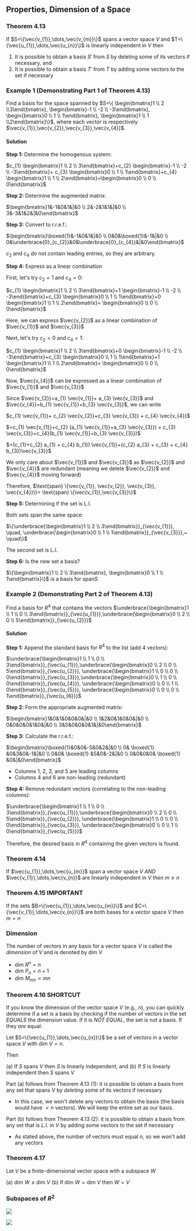 ## Properties, Dimension of a Space

### Theorem 4.13

If $S=\{\vec{v_{1}},\dots,\vec{v_{m}}\}$ spans a vector space $V$ and $T=\{\vec{u_{1}},\dots,\vec{u_{n}}\}$ is linearly independent in $V$ then

1. It is possible to obtain a basis $S'$ from $S$ by deleting some of its vectors if necessary, and
2. It is possible to obtain a basis $T'$ from $T$ by adding some vectors to the set if necessary

### Example 1 (Demonstrating Part 1 of Theorem 4.13)

Find a basis for the space spanned by $S=\{ \begin{bmatrix}1 \\ 2 \\3\end{bmatrix}, \begin{bmatrix}-1 \\ -2 \\ -3\end{bmatrix}, \begin{bmatrix}0 \\ 1 \\ 1\end{bmatrix}, \begin{bmatrix}1 \\ 1 \\2\end{bmatrix}\}$, where each vector is respectively $\vec{v_{1}},\vec{v_{2}},\vec{v_{3}},\vec{v_{4}}$.

#### Solution

**Step 1:** Determine the homogenous system:

$c_{1} \begin{bmatrix}1 \\ 2 \\ 3\end{bmatrix}+c_{2} \begin{bmatrix}-1 \\ -2 \\ -3\end{bmatrix}+ c_{3} \begin{bmatrix}0 \\ 1 \\ 1\end{bmatrix}+c_{4} \begin{bmatrix}1 \\ 1 \\ 2\end{bmatrix}=\begin{bmatrix}0 \\ 0 \\ 0\end{bmatrix}$


**Step 2:** Determine the augmented matrix:

$\begin{bmatrix}1&-1&0&1&|&0 \\ 2&-2&1&1&|&0 \\ 3&-3&1&2&|&0\end{bmatrix}$

**Step 3:** Convert to r.r.e.f.:

$\begin{bmatrix}\boxed{1}&-1&0&1&|&0 \\ 0&0&\boxed{1}&-1&|&0 \\ 0&\underbrace{0}_{c_{2}}&0&\underbrace{0}_{c_{4}}&|&0\end{bmatrix}$

$c_{2}$ and $c_{4}$ do not contain leading entries, so they are arbitrary.

**Step 4:** Express as a linear combination

First, let's try $c_{2}=1$ and $c_{4}=0$:

$c_{1} \begin{bmatrix}1 \\ 2 \\ 3\end{bmatrix}+1 \begin{bmatrix}-1 \\ -2 \\ -3\end{bmatrix}+c_{3} \begin{bmatrix}0 \\ 1 \\ 1\end{bmatrix}+0 \begin{bmatrix}1 \\ 1 \\ 2\end{bmatrix}= \begin{bmatrix}0 \\ 0 \\ 0\end{bmatrix}$

Here, we can express $\vec{v_{2}}$ as a linear combination of $\vec{v_{1}}$ and $\vec{v_{3}}$

Next, let's try $c_{2}=0$ and $c_{4}=1$:

$c_{1} \begin{bmatrix}1 \\ 2 \\ 3\end{bmatrix}+0 \begin{bmatrix}-1 \\ -2 \\ -3\end{bmatrix}+c_{3} \begin{bmatrix}0 \\ 1 \\ 1\end{bmatrix}+1 \begin{bmatrix}1 \\ 1 \\ 2\end{bmatrix}= \begin{bmatrix}0 \\ 0 \\ 0\end{bmatrix}$

Now, $\vec{v_{4}}$  can be expressed as a linear combination of $\vec{v_{1}}$ and $\vec{v_{3}}$

Since $\vec{v_{2}}=a_{1} \vec{v_{1}}+ a_{3} \vec{v_{3}}$ and $\vec{v_{4}}=b_{1} \vec{v_{1}}+b_{3} \vec{v_{3}}$, we can write

$c_{1} \vec{v_{1}}+ c_{2} \vec{v_{2}}+c_{3} \vec{v_{3}} + c_{4} \vec{v_{4}}$

$=c_{1} \vec{v_{1}}+c_{2} (a_{1} \vec{v_{1}}+a_{3} \vec{v_{3}}) + c_{3} \vec{v_{3}}+c_{4}(b_{1} \vec{v_{1}}+b_{3} \vec{v_{3}})$

$=(c_{1}+c_{2} a_{1} + c_{4} b_{1}) \vec{v_{1}}+(c_{2} a_{3} + c_{3} + c_{4} b_{3})\vec{v_{3}}$

We only care about $\vec{v_{1}}$ and $\vec{v_{3}}$ as $\vec{v_{2}}$ and $\vec{v_{4}}$ are redundant (meaning we delete $\vec{v_{2}}$ and $\vec{v_{4}}$ moving forward)

Therefore, $\text{span} \{\vec{v_{1}}, \vec{v_{2}}, \vec{v_{3}}, \vec{v_{4}}\}= \text{span} \{\vec{v_{1}},\vec{v_{3}}\}$ 

**Step 5:** Determining if the set is L.I.

Both sets span the same space:

$\{\underbrace{\begin{bmatrix}1 \\ 2 \\ 3\end{bmatrix}}_{\vec{v_{1}}}, \quad, \underbrace{\begin{bmatrix}0 \\ 1 \\ 1\end{bmatrix}}_{\vec{v_{3}}},~ \quad\}$

The second set is L.I.

**Step 6:** Is the new set a basis?

$\{\begin{bmatrix}1 \\ 2 \\ 3\end{bmatrix}, \begin{bmatrix}0 \\ 1 \\ 1\end{bmatrix}\}$ is a basis for $\text{span}S$

### Example 2 (Demonstrating Part 2 of Theorem 4.13)

Find a basis for $R^4$ that contains the vectors $\underbrace{\begin{bmatrix}1 \\ 1 \\ 0 \\ 3\end{bmatrix}}_{\vec{u_{1}}},\underbrace{\begin{bmatrix}0 \\ 2 \\ 0 \\ 5\end{bmatrix}}_{\vec{u_{2}}}$

#### Solution

**Step 1:** Append the standard basis for $R^4$ to the list (add 4 vectors):

$\underbrace{\begin{bmatrix}1 \\ 1 \\ 0 \\ 3\end{bmatrix}}_{\vec{u_{1}}},\underbrace{\begin{bmatrix}0 \\ 2 \\ 0 \\ 5\end{bmatrix}}_{\vec{u_{2}}}, \underbrace{\begin{bmatrix}1 \\ 0 \\ 0 \\ 0\end{bmatrix}}_{\vec{u_{3}}},\underbrace{\begin{bmatrix}0 \\ 1 \\ 0 \\ 0\end{bmatrix}}_{\vec{u_{4}}}, \underbrace{\begin{bmatrix}0 \\ 0 \\ 1 \\ 0\end{bmatrix}}_{\vec{u_{5}}}, \underbrace{\begin{bmatrix}0 \\ 0 \\ 0 \\ 1\end{bmatrix}}_{\vec{u_{6}}}$

**Step 2:** Form the appropriate augmented matrix:

$\begin{bmatrix}1&0&1&0&0&0&|&0 \\ 1&2&0&1&0&0&|&0 \\ 0&0&0&0&1&0&|&0 \\ 3&5&0&0&0&1&|&0\end{bmatrix}$

**Step 3:** Calculate the r.r.e.f.:

$\begin{bmatrix}\boxed{1}&0&0&-5&0&2&|&0 \\ 0& \boxed{1} &0&3&0&-1&|&0 \\ 0&0& \boxed{1} &5&0&-2&|&0 \\ 0&0&0&0& \boxed{1} &0&|&0\end{bmatrix}$

- Columns 1, 2, 3, and 5 are leading columns
- Columns 4 and 6 are non-leading (redundant)

**Step 4:** Remove redundant vectors (correlating to the non-leading columns):

$\underbrace{\begin{bmatrix}1 \\ 1 \\ 0 \\ 3\end{bmatrix}}_{\vec{u_{1}}},\underbrace{\begin{bmatrix}0 \\ 2 \\ 0 \\ 5\end{bmatrix}}_{\vec{u_{2}}}, \underbrace{\begin{bmatrix}1 \\ 0 \\ 0 \\ 0\end{bmatrix}}_{\vec{u_{3}}}, \underbrace{\begin{bmatrix}0 \\ 0 \\ 1 \\ 0\end{bmatrix}}_{\vec{u_{5}}}$

Therefore, the desired basis in $R^4$ containing the given vectors is found.

### Theorem 4.14

If $\vec{u_{1}},\dots,\vec{u_{m}}$ span a vector space $V$ _AND_ $\vec{v_{1}},\dots,\vec{v_{n}}$ are linearly independent in $V$ _then_ $m \geq n$

### Theorem 4.15 **IMPORTANT**

If the sets $B=\{\vec{u_{1}},\dots,\vec{u_{m}}\}$ and $C=\{\vec{v_{1}},\dots,\vec{v_{n}}\}$ are both bases for a vector space $V$ then $m=n$

### Dimension

The number of vectors in any basis for a vector space $V$ is called the _dimension_ of $V$ and is denoted by $\text{dim}~V$

- $\text{dim}~R^n=n$ 
- $\text{dim}~P_{n}=n+1$
- $\text{dim}~M_{mn}=mn$

### Theorem 4.16 **SHORTCUT**

If you know the dimension of the vector space $V$ (e.g., $n$), you can quickly determine if a set is a basis by checking if the number of vectors in the set _EQUALS_ the dimension value. If it is _NOT EQUAL_, the set is not a basis. If they _are_ equal:

Let $S=\{\vec{u_{1}},\dots,\vec{u_{n}}\}$ be a set of vectors in a vector space $V$ with $\text{dim}~ V=n$. 

Then

(a) If $S$ spans $V$ then $S$ is linearly independent, and
(b) If $S$ is linearly independent then $S$ spans $V$

Part (a) follows from Theorem 4.13 (1): it is possible to obtain a basis from any set that spans $V$ by _deleting_ some of its vectors if necessary
- In this case, we won't delete any vectors to obtain the basis (the basis would have $<n$ vectors). We will keep the entire set as our basis.

Part (b) follows from Theorem 4.13 (2): it is possible to obtain a basis from any set that is _L.I._ in $V$ by adding some vectors to the set if necessary
- As stated above, the number of vectors must equal $n$, so we won't add any vectors

### Theorem 4.17

Let $V$ be a finite-dimensional vector space with a subspace $W$

(a) $\text{dim}~W \leq \text{dim}~V$
(b) If $\text{dim}~W= \text{dim}~V$ then $W=V$

### Subspaces of $R^2$

![](./Resources/Subspaces_of_R2.png)

![](./Resources/Subspaces_of_R3.png)